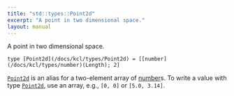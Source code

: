 ```yaml
---
title: "std::types::Point2d"
excerpt: "A point in two dimensional space."
layout: manual
---
```


A point in two dimensional space.

```kcl
type [Point2d](/docs/kcl/types/Point2d) = [[number](/docs/kcl/types/number)(Length); 2]
```

[`Point2d`](/docs/kcl/types/Point2d) is an alias for a two-element array of [number](/docs/kcl/types/number)s. To write a value
with type [`Point2d`](/docs/kcl/types/Point2d), use an array, e.g., `[0, 0]` or `[5.0, 3.14]`.




